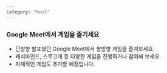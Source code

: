 ```yaml
---
category: "host"
---
```


<div className="text">

### Google Meet에서 게임을 즐기세요

- 단방향 발표였던 Google Meet에서 쌍방향 게임을 즐겨보세요.
- 캐치마인드, 스무고개 등 다양한 게임을 진행하거나 참여해 보세요.
- 자체적인 게임도 추가할 예정입니다.

</div>
